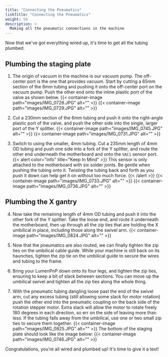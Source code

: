 ```yaml
---
title: "Connecting the Pneumatics"
linkTitle: "Connecting the Pneumatics"
weight: 50
description: >
  Making all the pneumatic connections in the machine 
---
```


Now that we've got everything wired up, it's time to get all the tubing plumbed.

## Plumbing the staging plate

1. The origin of vacuum in the machine is our vacuum pump. The off-center port is the one that provides vacuum. Start by cutting a 65mm section of the 6mm tubing and pushing it onto the off-center port on the vacuum pump. Push the other end onto the inline plastic port of the valve as shown below.
  {{< container-image path="images/IMG_0728.JPG" alt="" >}}
  {{< container-image path="images/IMG_0729.JPG" alt="" >}}

2. Cut a 230mm section of the 6mm tubing and push it onto the right-angle plastic port of the valve, and push the other side into the single, larger port of the Y splitter.
  {{< container-image path="images/IMG_0745.JPG" alt="" >}}
  {{< container-image path="images/IMG_0731.JPG" alt="" >}}

3. Switch to using the smaller, 4mm tubing. Cut a 235mm length of 4mm OD tubing and push one side into a fork of the Y splitter, and route the other end underneath the motherboard and onto the `VAC1` sensor port.
  {{< alert color="info" title="Keep In Mind" >}}
  This sensor is only attached to the motherboard with six solder joints. Be gentle when pushing the tubing onto it. Twisting the tubing back and forth as you push it down can help get it on without too much force.
  {{< /alert >}}
  {{< container-image path="images/IMG_0733.JPG" alt="" >}}
  {{< container-image path="images/IMG_0736.JPG" alt="" >}}

## Plumbing the X gantry

4. Now take the remaining length of 4mm OD tubing and push it into the other fork of the Y splitter. Take the loose end, and route it underneath the motherboard, then up through all the zip ties that are holding the X umbilical in place, including those along the swivel arm.
  {{< container-image path="images/IMG_0824.JPG" alt="" >}}

5. Now that the pneumatics are also routed, we can finally tighten the zip ties on the umbilical cable guide. While your machine is still back on its haunches, tighten the zip tie on the umbilical guide to secure the wires and tubing to the frame.

6. Bring your LumenPnP down onto its four legs, and tighten the zip ties, ensuring to keep a bit of slack between sections. You can move up the umbilical swivel and tighten all the zip ties along the whole thing.

7. With the pneumatic tubing dangling loose past the end of the swivel arm, cut any excess tubing (still allowing some slack for motor rotation) push the other end into the pneumatic coupling on the back side of the rotation stepper motor. Extra slack will allow the motor to rotate freely 180 degrees in each direction, so err on the side of leaving more than less. If the tubing falls away from the umbilical, use one or two small zip ties to secure them together.
  {{< container-image path="images/IMG_0825.JPG" alt="" >}}
  The bottom of the staging plate should look like the image below:
  {{< container-image path="images/IMG_0746.JPG" alt="" >}}

Congratulations, you're all wired and plumbed up! It's time to give it a test!
